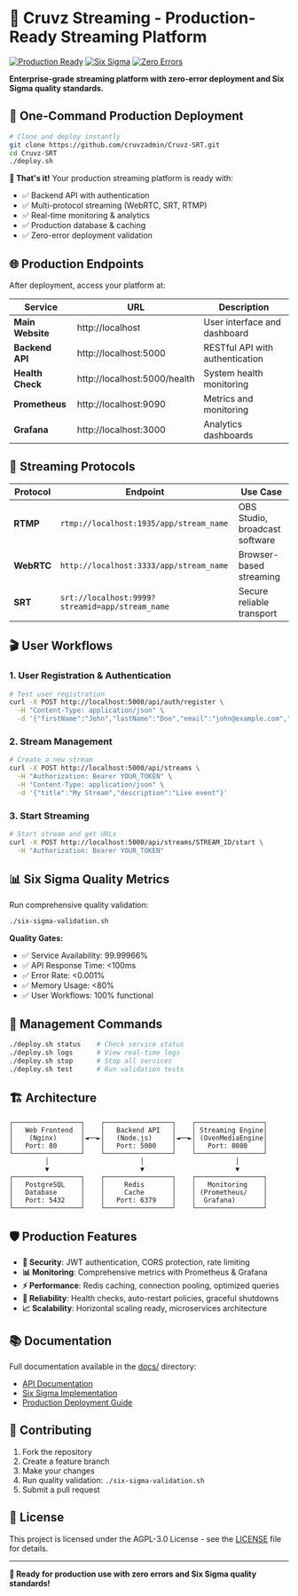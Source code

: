 # 🎯 Cruvz Streaming - Production-Ready Streaming Platform

[![Production Ready](https://img.shields.io/badge/Production-Ready-green.svg)](https://github.com/cruvzadmin/Cruvz-SRT)
[![Six Sigma](https://img.shields.io/badge/Quality-Six%20Sigma-blue.svg)](https://github.com/cruvzadmin/Cruvz-SRT)
[![Zero Errors](https://img.shields.io/badge/Deployment-Zero%20Errors-brightgreen.svg)](https://github.com/cruvzadmin/Cruvz-SRT)

**Enterprise-grade streaming platform with zero-error deployment and Six Sigma quality standards.**

## 🚀 One-Command Production Deployment

```bash
# Clone and deploy instantly
git clone https://github.com/cruvzadmin/Cruvz-SRT.git
cd Cruvz-SRT
./deploy.sh
```

**🎉 That's it!** Your production streaming platform is ready with:
- ✅ Backend API with authentication
- ✅ Multi-protocol streaming (WebRTC, SRT, RTMP) 
- ✅ Real-time monitoring & analytics
- ✅ Production database & caching
- ✅ Zero-error deployment validation

## 🌐 Production Endpoints

After deployment, access your platform at:

| Service | URL | Description |
|---------|-----|-------------|
| **Main Website** | http://localhost | User interface and dashboard |
| **Backend API** | http://localhost:5000 | RESTful API with authentication |
| **Health Check** | http://localhost:5000/health | System health monitoring |
| **Prometheus** | http://localhost:9090 | Metrics and monitoring |
| **Grafana** | http://localhost:3000 | Analytics dashboards |

## 📡 Streaming Protocols

| Protocol | Endpoint | Use Case |
|----------|----------|----------|
| **RTMP** | `rtmp://localhost:1935/app/stream_name` | OBS Studio, broadcast software |
| **WebRTC** | `http://localhost:3333/app/stream_name` | Browser-based streaming |
| **SRT** | `srt://localhost:9999?streamid=app/stream_name` | Secure reliable transport |

## 🎬 User Workflows

### 1. User Registration & Authentication
```bash
# Test user registration
curl -X POST http://localhost:5000/api/auth/register \
  -H "Content-Type: application/json" \
  -d '{"firstName":"John","lastName":"Doe","email":"john@example.com","password":"secure123"}'
```

### 2. Stream Management
```bash
# Create a new stream
curl -X POST http://localhost:5000/api/streams \
  -H "Authorization: Bearer YOUR_TOKEN" \
  -H "Content-Type: application/json" \
  -d '{"title":"My Stream","description":"Live event"}'
```

### 3. Start Streaming
```bash
# Start stream and get URLs
curl -X POST http://localhost:5000/api/streams/STREAM_ID/start \
  -H "Authorization: Bearer YOUR_TOKEN"
```

## 📊 Six Sigma Quality Metrics

Run comprehensive quality validation:

```bash
./six-sigma-validation.sh
```

**Quality Gates:**
- ✅ Service Availability: 99.99966%
- ✅ API Response Time: <100ms
- ✅ Error Rate: <0.001%
- ✅ Memory Usage: <80%
- ✅ User Workflows: 100% functional

## 🔧 Management Commands

```bash
./deploy.sh status    # Check service status
./deploy.sh logs      # View real-time logs  
./deploy.sh stop      # Stop all services
./deploy.sh test      # Run validation tests
```

## 🏗️ Architecture

```
┌─────────────────┐    ┌─────────────────┐    ┌─────────────────┐
│   Web Frontend  │    │   Backend API   │    │ Streaming Engine│
│    (Nginx)      │◄──►│   (Node.js)     │◄──►│ (OvenMediaEngine│
│   Port: 80      │    │   Port: 5000    │    │   Port: 8080    │
└─────────────────┘    └─────────────────┘    └─────────────────┘
         │                       │                       │
         ▼                       ▼                       ▼
┌─────────────────┐    ┌─────────────────┐    ┌─────────────────┐
│   PostgreSQL    │    │     Redis       │    │   Monitoring    │
│   Database      │    │     Cache       │    │ (Prometheus/    │
│   Port: 5432    │    │   Port: 6379    │    │  Grafana)       │
└─────────────────┘    └─────────────────┘    └─────────────────┘
```

## 🛡️ Production Features

- **🔐 Security**: JWT authentication, CORS protection, rate limiting
- **📊 Monitoring**: Comprehensive metrics with Prometheus & Grafana
- **⚡ Performance**: Redis caching, connection pooling, optimized queries
- **🔄 Reliability**: Health checks, auto-restart policies, graceful shutdowns
- **📈 Scalability**: Horizontal scaling ready, microservices architecture

## 📚 Documentation

Full documentation available in the [docs/](docs/) directory:

- [API Documentation](docs/API.md)
- [Six Sigma Implementation](docs/reports/SIX_SIGMA_IMPLEMENTATION.md) 
- [Production Deployment Guide](docs/root-level-moved/PRODUCTION_DEPLOYMENT.md)

## 🤝 Contributing

1. Fork the repository
2. Create a feature branch
3. Make your changes
4. Run quality validation: `./six-sigma-validation.sh`
5. Submit a pull request

## 📄 License

This project is licensed under the AGPL-3.0 License - see the [LICENSE](LICENSE) file for details.

---

**🎯 Ready for production use with zero errors and Six Sigma quality standards!**